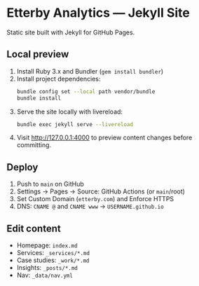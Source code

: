 
# Etterby Analytics — Jekyll Site

Static site built with Jekyll for GitHub Pages.

## Local preview
1. Install Ruby 3.x and Bundler (`gem install bundler`)
2. Install project dependencies:
   ```bash
   bundle config set --local path vendor/bundle
   bundle install
   ```
3. Serve the site locally with livereload:
   ```bash
   bundle exec jekyll serve --livereload
   ```
4. Visit <http://127.0.0.1:4000> to preview content changes before committing.

## Deploy
1. Push to `main` on GitHub
2. Settings → Pages → Source: GitHub Actions (or `main`/root)
3. Set Custom Domain (`etterby.com`) and Enforce HTTPS
4. DNS: `CNAME @` and `CNAME www` → `USERNAME.github.io`

## Edit content
- Homepage: `index.md`
- Services: `_services/*.md`
- Case studies: `_work/*.md`
- Insights: `_posts/*.md`
- Nav: `_data/nav.yml`
